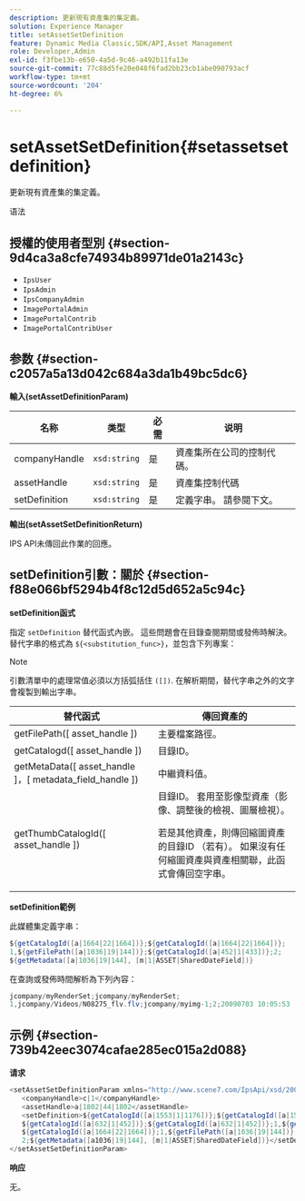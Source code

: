 ```yaml
---
description: 更新現有資產集的集定義。
solution: Experience Manager
title: setAssetSetDefinition
feature: Dynamic Media Classic,SDK/API,Asset Management
role: Developer,Admin
exl-id: f3fbe13b-e650-4a5d-9c46-a492b11fa13e
source-git-commit: 77c88d5fe20e048f6fad2bb23cb1abe090793acf
workflow-type: tm+mt
source-wordcount: '204'
ht-degree: 6%

---
```


# setAssetSetDefinition{#setassetsetdefinition}

更新現有資產集的集定義。

语法

## 授權的使用者型別 {#section-9d4ca3a8cfe74934b89971de01a2143c}

* `IpsUser`
* `IpsAdmin`
* `IpsCompanyAdmin`
* `ImagePortalAdmin`
* `ImagePortalContrib`
* `ImagePortalContribUser`

## 参数 {#section-c2057a5a13d042c684a3da1b49bc5dc6}

**輸入(setAssetDefinitionParam)**

| 名称 | 类型 | 必需 | 说明 |
|---|---|---|---|
| companyHandle | `xsd:string` | 是 | 資產集所在公司的控制代碼。 |
| assetHandle | `xsd:string` | 是 | 資產集控制代碼 |
| setDefinition | `xsd:string` | 是 | 定義字串。 請參閱下文。 |

**輸出(setAssetSetDefinitionReturn)**

IPS API未傳回此作業的回應。

## setDefinition引數：關於 {#section-f88e066bf5294b4f8c12d5d652a5c94c}

**setDefinition函式**

指定 `setDefinition` 替代函式內嵌。 這些問題會在目錄查閱期間或發佈時解決。 替代字串的格式為 `${<substitution_func>}`，並包含下列專案：

>[!NOTE]
>
>引數清單中的處理常值必須以方括弧括住 `([])`. 在解析期間，替代字串之外的文字會複製到輸出字串。

<table id="table_A93D2C273B694C289208AA926B2597CD"> 
 <thead> 
  <tr> 
   <th colname="col1" class="entry"> 替代函式 </th> 
   <th colname="col2" class="entry"> 傳回資產的 </th> 
  </tr> 
 </thead>
 <tbody> 
  <tr> 
   <td colname="col1"> <span class="codeph"> getFilePath([ <span class="varname"> asset_handle </span>]) </span> </td> 
   <td colname="col2"> 主要檔案路徑。 </td> 
  </tr> 
  <tr> 
   <td colname="col1"> <span class="codeph"> getCatalogd([ <span class="varname"> asset_handle </span>]) </span> </td> 
   <td colname="col2"> 目錄ID。 </td> 
  </tr> 
  <tr> 
   <td colname="col1"> <span class="codeph"> getMetaData([ <span class="varname"> asset_handle </span>]，[ <span class="varname"> metadata_field_handle </span>]) </span> </td> 
   <td colname="col2"> 中繼資料值。 </td> 
  </tr> 
  <tr> 
   <td colname="col1"> <span class="codeph"> getThumbCatalogId([ <span class="varname"> asset_handle </span>]) </span> </td> 
   <td colname="col2"> 目錄ID。 套用至影像型資產（影像、調整後的檢視、圖層檢視）。 <p>若是其他資產，則傳回縮圖資產的目錄ID （若有）。 如果沒有任何縮圖資產與資產相關聯，此函式會傳回空字串。 </p> </td> 
  </tr> 
 </tbody> 
</table>

**setDefinition範例**

此媒體集定義字串：

```java
${getCatalogId([a|1664|22|1664])};${getCatalogId([a|1664|22|1664])}; 
1,${getFilePath([a|1036|19|144])};${getCatalogId([a|452|1|433])};2; 
${getMetadata([a|1036|19|144], [m|1|ASSET|SharedDateField])}
```

在查詢或發佈時間解析為下列內容：

```java
jcompany/myRenderSet;jcompany/myRenderSet; 
1,jcompany/Videos/N08275_flv.flv;jcompany/myimg-1;2;20090703 10:05:53
```

## 示例 {#section-739b42eec3074cafae285ec015a2d088}

**请求**

```java
<setAssetSetDefinitionParam xmlns="http://www.scene7.com/IpsApi/xsd/2009-07-31"> 
   <companyHandle>c|1</companyHandle> 
   <assetHandle>a|1802|44|1802</assetHandle> 
   <setDefinition>${getCatalogId([a|1553|1|1176])};${getCatalogId([a|1553|1|1176])};1;img1, 
   ${getCatalogId([a|632|1|452])};${getCatalogId([a|632|1|452])};1,${getCatalogId([a|1664|22|1664])}; 
   ${getCatalogId([a|1664|22|1664])};1,${getFilePath([a|1036|19|144])};${getCatalogId([ a|452|1|433])}; 
   2;${getMetadata([a1036|19|144], [m|1|ASSET|SharedDateField])}</setDefinition> 
</setAssetSetDefinitionParam>
```

**响应**

无。
